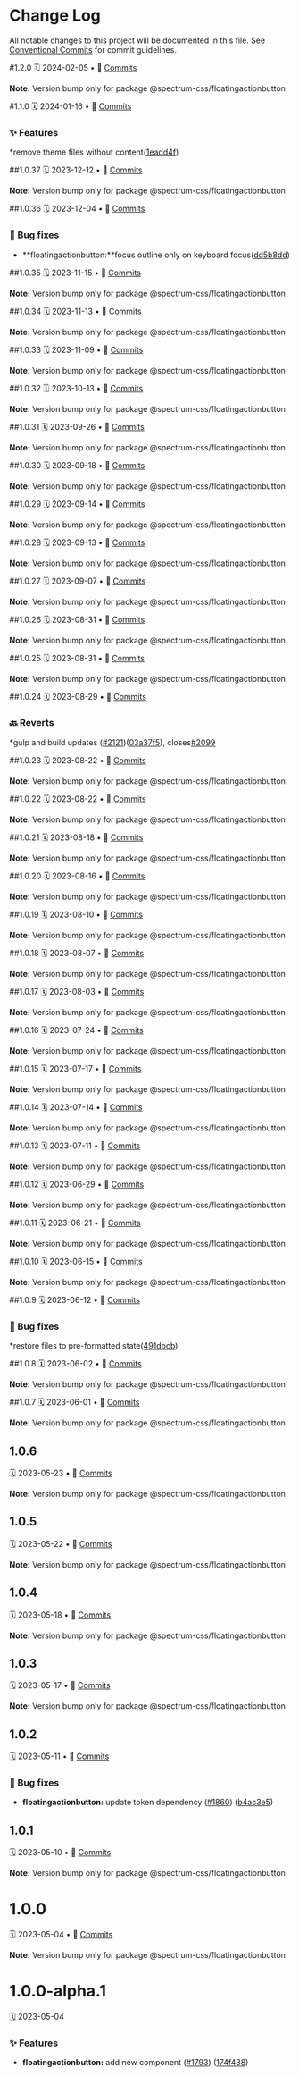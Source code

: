 # Change Log

All notable changes to this project will be documented in this file.
See [Conventional Commits](https://conventionalcommits.org) for commit guidelines.

<a name="1.2.0"></a>
#1.2.0
🗓
2024-02-05 • 📝 [Commits](https://github.com/adobe/spectrum-css/compare/@spectrum-css/floatingactionbutton@1.1.0...@spectrum-css/floatingactionbutton@1.2.0)

**Note:** Version bump only for package @spectrum-css/floatingactionbutton

<a name="1.1.0"></a>
#1.1.0
🗓
2024-01-16 • 📝 [Commits](https://github.com/adobe/spectrum-css/compare/@spectrum-css/floatingactionbutton@1.0.37...@spectrum-css/floatingactionbutton@1.1.0)

### ✨ Features

\*remove theme files without content([1eadd4f](https://github.com/adobe/spectrum-css/commit/1eadd4f))

<a name="1.0.37"></a>
##1.0.37
🗓
2023-12-12 • 📝 [Commits](https://github.com/adobe/spectrum-css/compare/@spectrum-css/floatingactionbutton@1.0.36...@spectrum-css/floatingactionbutton@1.0.37)

**Note:** Version bump only for package @spectrum-css/floatingactionbutton

<a name="1.0.36"></a>
##1.0.36
🗓
2023-12-04 • 📝 [Commits](https://github.com/adobe/spectrum-css/compare/@spectrum-css/floatingactionbutton@1.0.35...@spectrum-css/floatingactionbutton@1.0.36)

### 🐛 Bug fixes

- **floatingactionbutton:**focus outline only on keyboard focus([dd5b8dd](https://github.com/adobe/spectrum-css/commit/dd5b8dd))

<a name="1.0.35"></a>
##1.0.35
🗓
2023-11-15 • 📝 [Commits](https://github.com/adobe/spectrum-css/compare/@spectrum-css/floatingactionbutton@1.0.33...@spectrum-css/floatingactionbutton@1.0.35)

**Note:** Version bump only for package @spectrum-css/floatingactionbutton

<a name="1.0.34"></a>
##1.0.34
🗓
2023-11-13 • 📝 [Commits](https://github.com/adobe/spectrum-css/compare/@spectrum-css/floatingactionbutton@1.0.33...@spectrum-css/floatingactionbutton@1.0.34)

**Note:** Version bump only for package @spectrum-css/floatingactionbutton

<a name="1.0.33"></a>
##1.0.33
🗓
2023-11-09 • 📝 [Commits](https://github.com/adobe/spectrum-css/compare/@spectrum-css/floatingactionbutton@1.0.32...@spectrum-css/floatingactionbutton@1.0.33)

**Note:** Version bump only for package @spectrum-css/floatingactionbutton

<a name="1.0.32"></a>
##1.0.32
🗓
2023-10-13 • 📝 [Commits](https://github.com/adobe/spectrum-css/compare/@spectrum-css/floatingactionbutton@1.0.31...@spectrum-css/floatingactionbutton@1.0.32)

**Note:** Version bump only for package @spectrum-css/floatingactionbutton

<a name="1.0.31"></a>
##1.0.31
🗓
2023-09-26 • 📝 [Commits](https://github.com/adobe/spectrum-css/compare/@spectrum-css/floatingactionbutton@1.0.30...@spectrum-css/floatingactionbutton@1.0.31)

**Note:** Version bump only for package @spectrum-css/floatingactionbutton

<a name="1.0.30"></a>
##1.0.30
🗓
2023-09-18 • 📝 [Commits](https://github.com/adobe/spectrum-css/compare/@spectrum-css/floatingactionbutton@1.0.29...@spectrum-css/floatingactionbutton@1.0.30)

**Note:** Version bump only for package @spectrum-css/floatingactionbutton

<a name="1.0.29"></a>
##1.0.29
🗓
2023-09-14 • 📝 [Commits](https://github.com/adobe/spectrum-css/compare/@spectrum-css/floatingactionbutton@1.0.28...@spectrum-css/floatingactionbutton@1.0.29)

**Note:** Version bump only for package @spectrum-css/floatingactionbutton

<a name="1.0.28"></a>
##1.0.28
🗓
2023-09-13 • 📝 [Commits](https://github.com/adobe/spectrum-css/compare/@spectrum-css/floatingactionbutton@1.0.27...@spectrum-css/floatingactionbutton@1.0.28)

**Note:** Version bump only for package @spectrum-css/floatingactionbutton

<a name="1.0.27"></a>
##1.0.27
🗓
2023-09-07 • 📝 [Commits](https://github.com/adobe/spectrum-css/compare/@spectrum-css/floatingactionbutton@1.0.26...@spectrum-css/floatingactionbutton@1.0.27)

**Note:** Version bump only for package @spectrum-css/floatingactionbutton

<a name="1.0.26"></a>
##1.0.26
🗓
2023-08-31 • 📝 [Commits](https://github.com/adobe/spectrum-css/compare/@spectrum-css/floatingactionbutton@1.0.25...@spectrum-css/floatingactionbutton@1.0.26)

**Note:** Version bump only for package @spectrum-css/floatingactionbutton

<a name="1.0.25"></a>
##1.0.25
🗓
2023-08-31 • 📝 [Commits](https://github.com/adobe/spectrum-css/compare/@spectrum-css/floatingactionbutton@1.0.24...@spectrum-css/floatingactionbutton@1.0.25)

**Note:** Version bump only for package @spectrum-css/floatingactionbutton

<a name="1.0.24"></a>
##1.0.24
🗓
2023-08-29 • 📝 [Commits](https://github.com/adobe/spectrum-css/compare/@spectrum-css/floatingactionbutton@1.0.23...@spectrum-css/floatingactionbutton@1.0.24)

### 🔙 Reverts

\*gulp and build updates ([#2121](https://github.com/adobe/spectrum-css/issues/2121))([03a37f5](https://github.com/adobe/spectrum-css/commit/03a37f5)), closes[#2099](https://github.com/adobe/spectrum-css/issues/2099)

<a name="1.0.23"></a>
##1.0.23
🗓
2023-08-22 • 📝 [Commits](https://github.com/adobe/spectrum-css/compare/@spectrum-css/floatingactionbutton@1.0.22...@spectrum-css/floatingactionbutton@1.0.23)

**Note:** Version bump only for package @spectrum-css/floatingactionbutton

<a name="1.0.22"></a>
##1.0.22
🗓
2023-08-22 • 📝 [Commits](https://github.com/adobe/spectrum-css/compare/@spectrum-css/floatingactionbutton@1.0.20...@spectrum-css/floatingactionbutton@1.0.22)

**Note:** Version bump only for package @spectrum-css/floatingactionbutton

<a name="1.0.21"></a>
##1.0.21
🗓
2023-08-18 • 📝 [Commits](https://github.com/adobe/spectrum-css/compare/@spectrum-css/floatingactionbutton@1.0.20...@spectrum-css/floatingactionbutton@1.0.21)

**Note:** Version bump only for package @spectrum-css/floatingactionbutton

<a name="1.0.20"></a>
##1.0.20
🗓
2023-08-16 • 📝 [Commits](https://github.com/adobe/spectrum-css/compare/@spectrum-css/floatingactionbutton@1.0.19...@spectrum-css/floatingactionbutton@1.0.20)

**Note:** Version bump only for package @spectrum-css/floatingactionbutton

<a name="1.0.19"></a>
##1.0.19
🗓
2023-08-10 • 📝 [Commits](https://github.com/adobe/spectrum-css/compare/@spectrum-css/floatingactionbutton@1.0.18...@spectrum-css/floatingactionbutton@1.0.19)

**Note:** Version bump only for package @spectrum-css/floatingactionbutton

<a name="1.0.18"></a>
##1.0.18
🗓
2023-08-07 • 📝 [Commits](https://github.com/adobe/spectrum-css/compare/@spectrum-css/floatingactionbutton@1.0.17...@spectrum-css/floatingactionbutton@1.0.18)

**Note:** Version bump only for package @spectrum-css/floatingactionbutton

<a name="1.0.17"></a>
##1.0.17
🗓
2023-08-03 • 📝 [Commits](https://github.com/adobe/spectrum-css/compare/@spectrum-css/floatingactionbutton@1.0.16...@spectrum-css/floatingactionbutton@1.0.17)

**Note:** Version bump only for package @spectrum-css/floatingactionbutton

<a name="1.0.16"></a>
##1.0.16
🗓
2023-07-24 • 📝 [Commits](https://github.com/adobe/spectrum-css/compare/@spectrum-css/floatingactionbutton@1.0.15...@spectrum-css/floatingactionbutton@1.0.16)

**Note:** Version bump only for package @spectrum-css/floatingactionbutton

<a name="1.0.15"></a>
##1.0.15
🗓
2023-07-17 • 📝 [Commits](https://github.com/adobe/spectrum-css/compare/@spectrum-css/floatingactionbutton@1.0.14...@spectrum-css/floatingactionbutton@1.0.15)

**Note:** Version bump only for package @spectrum-css/floatingactionbutton

<a name="1.0.14"></a>
##1.0.14
🗓
2023-07-14 • 📝 [Commits](https://github.com/adobe/spectrum-css/compare/@spectrum-css/floatingactionbutton@1.0.13...@spectrum-css/floatingactionbutton@1.0.14)

**Note:** Version bump only for package @spectrum-css/floatingactionbutton

<a name="1.0.13"></a>
##1.0.13
🗓
2023-07-11 • 📝 [Commits](https://github.com/adobe/spectrum-css/compare/@spectrum-css/floatingactionbutton@1.0.12...@spectrum-css/floatingactionbutton@1.0.13)

**Note:** Version bump only for package @spectrum-css/floatingactionbutton

<a name="1.0.12"></a>
##1.0.12
🗓
2023-06-29 • 📝 [Commits](https://github.com/adobe/spectrum-css/compare/@spectrum-css/floatingactionbutton@1.0.11...@spectrum-css/floatingactionbutton@1.0.12)

**Note:** Version bump only for package @spectrum-css/floatingactionbutton

<a name="1.0.11"></a>
##1.0.11
🗓
2023-06-21 • 📝 [Commits](https://github.com/adobe/spectrum-css/compare/@spectrum-css/floatingactionbutton@1.0.10...@spectrum-css/floatingactionbutton@1.0.11)

**Note:** Version bump only for package @spectrum-css/floatingactionbutton

<a name="1.0.10"></a>
##1.0.10
🗓
2023-06-15 • 📝 [Commits](https://github.com/adobe/spectrum-css/compare/@spectrum-css/floatingactionbutton@1.0.9...@spectrum-css/floatingactionbutton@1.0.10)

**Note:** Version bump only for package @spectrum-css/floatingactionbutton

<a name="1.0.9"></a>
##1.0.9
🗓
2023-06-12 • 📝 [Commits](https://github.com/adobe/spectrum-css/compare/@spectrum-css/floatingactionbutton@1.0.8...@spectrum-css/floatingactionbutton@1.0.9)

### 🐛 Bug fixes

\*restore files to pre-formatted state([491dbcb](https://github.com/adobe/spectrum-css/commit/491dbcb))

<a name="1.0.8"></a>
##1.0.8
🗓
2023-06-02 • 📝 [Commits](https://github.com/adobe/spectrum-css/compare/@spectrum-css/floatingactionbutton@1.0.7...@spectrum-css/floatingactionbutton@1.0.8)

**Note:** Version bump only for package @spectrum-css/floatingactionbutton

<a name="1.0.7"></a>
##1.0.7
🗓
2023-06-01 • 📝 [Commits](https://github.com/adobe/spectrum-css/compare/@spectrum-css/floatingactionbutton@1.0.6...@spectrum-css/floatingactionbutton@1.0.7)

**Note:** Version bump only for package @spectrum-css/floatingactionbutton

<a name="1.0.6"></a>

## 1.0.6

🗓 2023-05-23 • 📝 [Commits](https://github.com/adobe/spectrum-css/compare/@spectrum-css/floatingactionbutton@1.0.5...@spectrum-css/floatingactionbutton@1.0.6)

**Note:** Version bump only for package @spectrum-css/floatingactionbutton

<a name="1.0.5"></a>

## 1.0.5

🗓 2023-05-22 • 📝 [Commits](https://github.com/adobe/spectrum-css/compare/@spectrum-css/floatingactionbutton@1.0.4...@spectrum-css/floatingactionbutton@1.0.5)

**Note:** Version bump only for package @spectrum-css/floatingactionbutton

<a name="1.0.4"></a>

## 1.0.4

🗓 2023-05-18 • 📝 [Commits](https://github.com/adobe/spectrum-css/compare/@spectrum-css/floatingactionbutton@1.0.3...@spectrum-css/floatingactionbutton@1.0.4)

**Note:** Version bump only for package @spectrum-css/floatingactionbutton

<a name="1.0.3"></a>

## 1.0.3

🗓 2023-05-17 • 📝 [Commits](https://github.com/adobe/spectrum-css/compare/@spectrum-css/floatingactionbutton@1.0.2...@spectrum-css/floatingactionbutton@1.0.3)

**Note:** Version bump only for package @spectrum-css/floatingactionbutton

<a name="1.0.2"></a>

## 1.0.2

🗓 2023-05-11 • 📝 [Commits](https://github.com/adobe/spectrum-css/compare/@spectrum-css/floatingactionbutton@1.0.1...@spectrum-css/floatingactionbutton@1.0.2)

### 🐛 Bug fixes

- **floatingactionbutton:** update token dependency ([#1860](https://github.com/adobe/spectrum-css/issues/1860)) ([b4ac3e5](https://github.com/adobe/spectrum-css/commit/b4ac3e5))

<a name="1.0.1"></a>

## 1.0.1

🗓 2023-05-10 • 📝 [Commits](https://github.com/adobe/spectrum-css/compare/@spectrum-css/floatingactionbutton@1.0.0...@spectrum-css/floatingactionbutton@1.0.1)

**Note:** Version bump only for package @spectrum-css/floatingactionbutton

<a name="1.0.0"></a>

# 1.0.0

🗓 2023-05-04 • 📝 [Commits](https://github.com/adobe/spectrum-css/compare/@spectrum-css/floatingactionbutton@1.0.0-alpha.1...@spectrum-css/floatingactionbutton@1.0.0)

**Note:** Version bump only for package @spectrum-css/floatingactionbutton

<a name="1.0.0-alpha.1"></a>

# 1.0.0-alpha.1

🗓 2023-05-04

### ✨ Features

- **floatingactionbutton:** add new component ([#1793](https://github.com/adobe/spectrum-css/issues/1793)) ([174f438](https://github.com/adobe/spectrum-css/commit/174f438))
